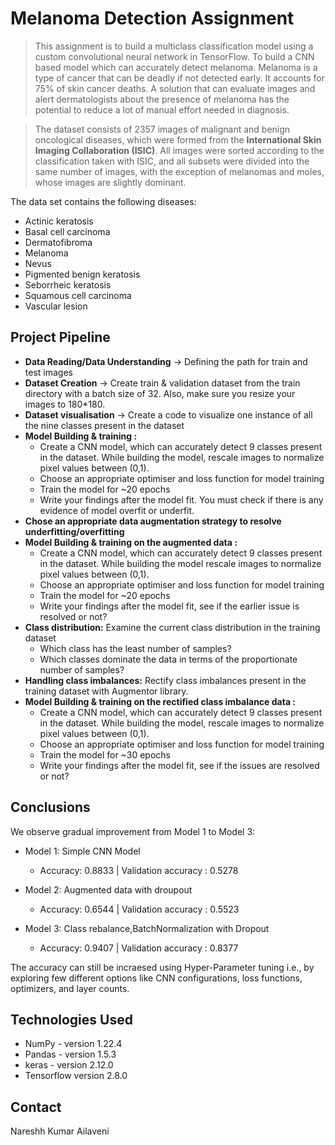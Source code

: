 # Melanoma Detection Assignment

> This assignment is to build a multiclass classification model using a custom convolutional neural network in TensorFlow. To build a CNN based model which can accurately detect melanoma. Melanoma is a type of cancer that can be deadly if not detected early. It accounts for 75% of skin cancer deaths. A solution that can evaluate images and alert dermatologists about the presence of melanoma has the potential to reduce a lot of manual effort needed in diagnosis.

>The dataset consists of 2357 images of malignant and benign oncological diseases, which were formed from the __International Skin Imaging Collaboration (ISIC)__. All images were sorted according to the classification taken with ISIC, and all subsets were divided into the same number of images, with the exception of melanomas and moles, whose images are slightly dominant.

The data set contains the following diseases:

- Actinic keratosis
- Basal cell carcinoma
- Dermatofibroma
- Melanoma
- Nevus
- Pigmented benign keratosis
- Seborrheic keratosis
- Squamous cell carcinoma
- Vascular lesion

## Project Pipeline

- __Data Reading/Data Understanding__ → Defining the path for train and test images 
- __Dataset Creation__ → Create train & validation dataset from the train directory with a batch size of 32. Also, make sure you resize your images to 180*180.
- __Dataset visualisation__  → Create a code to visualize one instance of all the nine classes present in the dataset 
- __Model Building & training :__
     - Create a CNN model, which can accurately detect 9 classes present in the dataset. While building the model, rescale images to normalize pixel values between (0,1).
    - Choose an appropriate optimiser and loss function for model training
    - Train the model for ~20 epochs
    - Write your findings after the model fit. You must check if there is any evidence of model overfit or underfit.
- __Chose an appropriate data augmentation strategy to resolve underfitting/overfitting__
- __Model Building & training on the augmented data :__
    - Create a CNN model, which can accurately detect 9 classes present in the dataset. While building the model rescale images to normalize pixel values between (0,1).
    - Choose an appropriate optimiser and loss function for model training
    - Train the model for ~20 epochs
    - Write your findings after the model fit, see if the earlier issue is resolved or not?
- __Class distribution:__ Examine the current class distribution in the training dataset 
    - Which class has the least number of samples?
    - Which classes dominate the data in terms of the proportionate number of samples?
- __Handling class imbalances:__ Rectify class imbalances present in the training dataset with Augmentor library.
- __Model Building & training on the rectified class imbalance data :__
    - Create a CNN model, which can accurately detect 9 classes present in the dataset. While building the model, rescale images to normalize pixel values between (0,1).
    - Choose an appropriate optimiser and loss function for model training
    - Train the model for ~30 epochs
    - Write your findings after the model fit, see if the issues are resolved or not?

## Conclusions

We observe gradual improvement from Model 1 to Model 3:

- Model 1: Simple CNN Model
     - Accuracy: 0.8833 | Validation accuracy : 0.5278

- Model 2: Augmented data with droupout
     - Accuracy: 0.6544 | Validation accuracy : 0.5523

- Model 3: Class rebalance,BatchNormalization with Dropout
     - Accuracy: 0.9407 | Validation accuracy : 0.8377

The accuracy can still be incraesed using Hyper-Parameter tuning i.e., by exploring few different options like CNN configurations, loss functions, optimizers, and layer counts.

## Technologies Used
- NumPy - version 1.22.4
- Pandas - version 1.5.3
- keras - version 2.12.0
- Tensorflow version 2.8.0

## Contact
Nareshh Kumar Ailaveni
